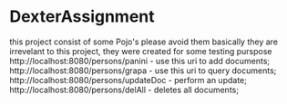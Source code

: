 # DexterAssignment

this project consist of some Pojo's please avoid them basically they are irrevelant to this project, they were created for some testing purspose
http://localhost:8080/persons/panini - use this uri to add documents;
http://localhost:8080/persons/grapa - use this uri to query documents;
http://localhost:8080/persons/updateDoc - perform an update;
http://localhost:8080/persons/delAll - deletes all documents;

